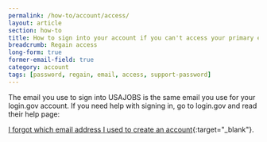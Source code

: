 ```yaml
---
permalink: /how-to/account/access/
layout: article
section: how-to
title: How to sign into your account if you can't access your primary email
breadcrumb: Regain access
long-form: true
former-email-field: true
category: account
tags: [password, regain, email, access, support-password]
---
```


The email you use to sign into USAJOBS is the same email you use for your login.gov account. If you need help with signing in, go to login.gov and read their help page:

[I forgot which email address I used to create an account](https://login.gov/help/signing-in/forgot-my-email-address/){:target="_blank"}.
